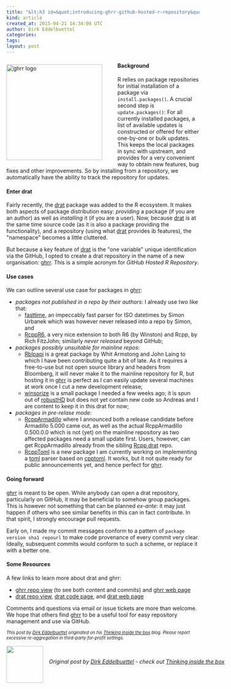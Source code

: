 ```yaml
---
title: "&lt;h3 id=&quot;introducing-ghrr-github-hosted-r-repository&quot;&gt;Introducing ghrr: GitHub Hosted R Repository&lt;/h3&gt;"
kind: article
created_at: 2015-04-21 14:34:00 UTC
author: Dirk Eddelbuettel
categories: 
tags: 
layout: post
---
```

<p><img alt="ghrr logo"
     style="float:left;margin:10px 40px 10px 0;" width="250"
     src="https://avatars3.githubusercontent.com/u/11597821?v=3&amp;s=250"/></p>
<h4 id="background">Background</h4>
<p>R relies on package repositories for initial installation of a package via <code>install.packages()</code>. A crucial second step is <code>update.packages()</code>: For all currently installed packages, a list of available updates is constructed or offered for either one-by-one or bulk updates. This keeps the local packages in sync with upstream, and provides for a very convenient way to obtain new features, bug fixes and other improvements. So by installing from a repository, we automatically have the ability to track the repository for updates.</p>
<h4 id="enter-drat">Enter drat</h4>
<p>Fairly recently, the <a href="http://dirk.eddelbuettel.com/code/drat.html">drat</a> package was added to the R ecosystem. It makes both aspects of package distribution easy: <em>providing</em> a package (if you are an author) as well as <em>installing</em> it (if you are a user). Now, because <a href="http://dirk.eddelbuettel.com/code/drat.html">drat</a> is at the same time source code (as it is also a package providing the functionality), and a repository (using what <a href="http://dirk.eddelbuettel.com/code/drat.html">drat</a> provides ib features), the &quot;namespace&quot; becomes a little cluttered.</p>
<p>But because a key feature of <a href="http://dirk.eddelbuettel.com/code/drat.html">drat</a> is the &quot;one variable&quot; unique identification via the GitHub, I opted to create a drat repository in the name of a new organisation: <a href="http://ghrr.github.io/drat">ghrr</a>. This is a simple acronym for <em>GitHub Hosted R Repository</em>.</p>
<h4 id="use-cases">Use cases</h4>
<p>We can outline several use case for packages in <a href="http://ghrr.github.io/drat">ghrr</a>:</p>
<ul>
<li><em>packages not published in a repo by their authors</em>: I already use two like that:
<ul>
<li><a href="http://rforge.net/fasttime">fasttime</a>, an impeccably fast parser for ISO datetimes by Simon Urbanek which was however never released into a repo by Simon, and</li>
<li><a href="https://github.com/richfitz/RcppR6">RcppR6</a>, a very nice extension to both R6 (by Winston) and Rcpp, by Rich FitzJohn; similarly <em>never released</em> beyond GitHub;</li>
</ul></li>
<li><em>packages possibly unsuitable for mainline repos</em>:
<ul>
<li><a href="https://github.com/armstrtw/Rblpapi">Rblpapi</a> is a great package by Whit Armstong and John Laing to which I have been contributing quite a bit of late. As it requires a free-to-use but not open source library and headers from Bloomberg, it will never make it to the mainline repository for R, but hosting it in <a href="http://ghrr.github.io/drat">ghrr</a> is perfect as I can easily update several machines at work once I cut a new development release;</li>
<li><a href="https://github.com/eddelbuettel/winsorize">winsorize</a> is a small package I needed a few weeks ago; it is spun out of <a href="http://cran.rstudio.com/package=robustHD">robustHD</a> but does not yet contain new code so Andreas and I are content to keep it in this drat for now;</li>
</ul></li>
<li><em>packages in pre-relase mode</em>:
<ul>
<li><a href="http://dirk.eddelbuettel.com/code/rcpp.armadillo.html">RcppArmadillo</a> where I announced both a release candidate before Armadillo 5.000 came out, as well as the actual RcppArmadillo 0.500.0.0 which is not (yet) on the mainline repository as two affected packages need a small update first. Users, however, can get RcppArmadillo already from the sibling <a href="http://RcppCore.github.io/drat">Rcpp drat</a> repo.</li>
<li><a href="https://github.com/eddelbuettel/rcpptoml">RcppToml</a> is a new package I am currently working on implementing a <a href="https://github.com/toml-lang/toml">toml</a> parser based on <a href="https://github.com/skystrife/cpptoml">cpptoml</a>. It works, but it not quite ready for public announcements yet, and hence perfect for <a href="http://ghrr.github.io/drat">ghrr</a>.</li>
</ul></li>
</ul>
<h4 id="going-forward">Going forward</h4>
<p><a href="http://ghrr.github.io/drat">ghrr</a> is meant to be open. While anybody can open a drat repository, particularly on GitHub, it may be beneficial to somehow group packages. This is however not something that can be planned <em>ex-ante</em>: it may just happen if others who see similar benefits in this can in fact contribute. In that spirit, I strongly encourage pull requests.</p>
<p>Early on, I made my commit messages conform to a pattern of <code>package version sha1 repourl</code> to make code provenance of every commit very clear. Ideally, subsequent commits would conform to such a scheme, or replace it with a better one.</p>
<h4 id="some-resources">Some Resources</h4>
<p>A few links to learn more about drat and ghrr:</p>
<ul>
<li><a href="https://github.com/ghrr/drat">ghrr repo view</a> (to see both content and commits) and <a href="http://ghrr.github.io/drat">ghrr web page</a></li>
<li><a href="https://github.com/eddelbuettel/drat">drat repo view</a>, <a href="http://dirk.eddelbuettel.com/code/drat.html">drat code page</a>, and <a href="http://eddelbuettel.github.io/drat">drat web page</a></li>
</ul>
<p>Comments and questions via email or issue tickets are more than welcome. We hope that others find <a href="http://ghrr.github.io/drat">ghrr</a> to be a useful tool for easy repository management and use via GitHub.</p>
<p style="font-size:80%; font-style:italic;">
This post by <a href="http://dirk.eddelbuettel.com">Dirk Eddelbuettel</a> originated on his <a href="http://dirk.eddelbuettel.com/blog/">Thinking inside the box</a> blog. Please report excessive re-aggregation in third-party for-profit settings.
<p><div class="author">
  <img src="" style="width: 96px; height: 96;">
  <span style="position: absolute; padding: 32px 15px;">
    <i>Original post by <a href="http://twitter.com/">Dirk Eddelbuettel</a> - check out <a href="http://dirk.eddelbuettel.com/blog">Thinking inside the box   </a></i>
  </span>
</div>
